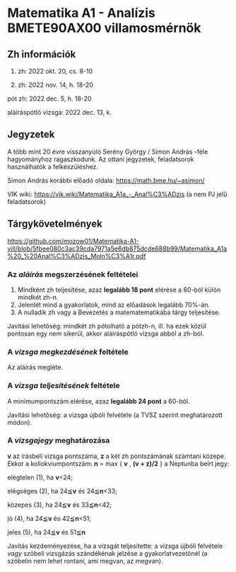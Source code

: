 # Matematika A1 - Analízis BMETE90AX00 villamosmérnök

## Zh információk

1. zh: 2022 okt. 20, cs. 8-10

2. zh: 2022 nov. 14, h. 18-20

pót zh: 2022 dec. 5, h. 18-20 

aláíráspótló vizsga: 2022 dec. 13, k. 

## Jegyzetek

A több mint 20 évre visszanyúló Serény György / Simon András -féle hagyományhoz ragaszkodunk. Az ottani jegyzetek, feladatsorok használhatók a felkészüléshez. 

Simon András korábbi előadó oldala: https://math.bme.hu/~asimon/

VIK wiki: https://vik.wiki/Matematika_A1a_-_Anal%C3%ADzis (a nem PJ jelű feladatsorok)

## Tárgykövetelmények

https://github.com/mozow01/Matematika-A1-vill/blob/5fbee080c3ac39cda7971a5e6db875dcde688b99/Matematika_A1a%20_%20Anal%C3%ADzis_Moln%C3%A1r.pdf

### Az _aláírás_ megszerzésének feltételei
1. Mindként zh teljesítése, azaz **legalább 18 pont** elérése a 60-ból külön mindkét zh-n. 
2. Jelenlét mind a gyakorlatok, mind az előadások legalább 70%-án.
3. A nulladik zh vagy a Bevezetés a matematematikába tárgy teljesítése.

Javítási lehetőség: mindkét zh pótolható a pótzh-n, ill. ha ezek közül pontosan egy nem sikerül, akkor aláíráspótló vizsga abból a zh-ból. 

### A _vizsga megkezdésének_ feltétele
Az aláírás megléte.

### A _vizsga teljesítésének_ feltétele
A minimumpontszám elérése, azaz **legalább 24 pont** a 60-ból. 

Javítási lehetőség: a vizsga újbóli felvétele (a TVSZ szerint meghatározott módon).

### A _vizsgajegy_ meghatározása
**v** az írásbeli vizsga pontszáma, **z** a két zh pontszámának számtani közepe. Ekkor a kollokviumpontszám: **n**
= max { **v** , **(v + z)/2** } a Neptunba beírt jegy: 

elégtelen (1), ha **v**<24; 

elégséges (2), ha 24≦**v** és 24≦**n**<33; 

közepes (3),   ha 24≦**v** és 33≦**n**<42;

jó (4),        ha 24≦**v** és 42≦**n**<51;

jeles (5),     ha 24≦**v** és 51≦**n**

Javítás kezdeményezése, ha a vizsgát teljesítette: a vizsga újbóli felvétele _vagy_ szóbeli vizsgázás szándékénak jelzése a gyakorlatvezetőnél (a szóbelin nem lehet rontani, ami megvan, az megvan).

